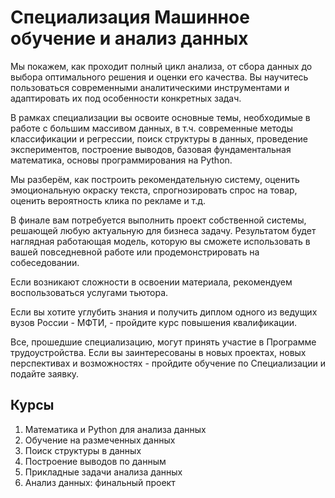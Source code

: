 Специализация Машинное обучение и анализ данных
===============================================
Мы покажем, как проходит полный цикл анализа, от сбора данных до выбора оптимального решения и оценки его качества. Вы научитесь пользоваться современными аналитическими инструментами и адаптировать их под особенности конкретных задач.

В рамках специализации вы освоите основные темы, необходимые в работе с большим массивом данных, в т.ч. современные методы классификации и регрессии, поиск структуры в данных, проведение экспериментов, построение выводов, базовая фундаментальная математика, основы программирования на Python.

Мы разберём, как построить рекомендательную систему, оценить эмоциональную окраску текста, спрогнозировать спрос на товар, оценить вероятность клика по рекламе и т.д.

В финале вам потребуется выполнить проект собственной системы, решающей любую актуальную для бизнеса задачу. Результатом будет наглядная работающая модель, которую вы сможете использовать в вашей повседневной работе или продемонстрировать на собеседовании.

Если возникают сложности в освоении материала, рекомендуем воспользоваться услугами тьютора.

Если вы хотите углубить знания и получить диплом одного из ведущих вузов России - МФТИ, - пройдите курс повышения квалификации.

Все, прошедшие специализацию, могут принять участие в Программе трудоустройства. Если вы заинтересованы в новых проектах, новых перспективах и возможностях - пройдите обучение по Специализации и подайте заявку.

Курсы
-----
1) Математика и Python для анализа данных
2) Обучение на размеченных данных
3) Поиск структуры в данных
4) Построение выводов по данным
5) Прикладные задачи анализа данных
6) Анализ данных: финальный проект